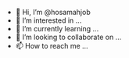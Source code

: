 - 👋 Hi, I’m @hosamahjob
- 👀 I’m interested in ...
- 🌱 I’m currently learning ...
- 💞️ I’m looking to collaborate on ...
- 📫 How to reach me ...

<!---
hosamahjob/hosamahjob is a ✨ special ✨ repository because its `README.md` (this file) appears on your GitHub profile.
You can click the Preview link to take a look at your changes.
--->
